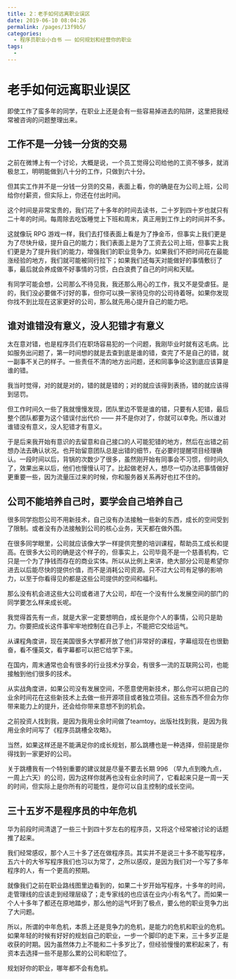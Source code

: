 ```yaml
---
title: 2：老手如何远离职业误区
date: 2019-06-10 08:04:26
permalink: /pages/13f9b5/
categories:
  - 程序员职业小白书 —— 如何规划和经营你的职业
tags:
  - 
---
```

# 老手如何远离职业误区

即使工作了蛮多年的同学，在职业上还是会有一些容易掉进去的陷阱，这里把我经常被咨询的问题整理出来。

## 工作不是一分钱一分货的交易

之前在微博上有一个讨论，大概是说，一个员工觉得公司给他的工资不够多，就消极怠工，明明能做到八十分的工作，只做到六十分。

但其实工作并不是一分钱一分货的交易，表面上看，你的确是在为公司上班，公司给你付薪资，但实际上，你还在付出时间。

这个时间是非常宝贵的，我们花了十多年的时间去读书，二十岁到四十岁也就只有二十年的时间。每周除去吃饭睡觉上下班和周末，真正用到工作上的时间并不多。

这就像玩 RPG 游戏一样，我们去打怪表面上看是为了挣金币，但事实上我们更是为了尽快升级，提升自己的能力；我们表面上是为了工资去公司上班，但事实上我们更是为了提升我们的能力，增强我们的职业竞争力。如果我们不把时间花在最能涨经验的地方，我们就可能被同行拉下；如果我们还每天对能做好的事情敷衍了事，最后就会养成做不好事情的习惯，白白浪费了自己的时间和天赋。

有同学可能会想，公司那么不待见我，我还那么用心的工作，我又不是受虐狂。是的，我们没必要做不讨好的事，但你可以换一家待见你的公司待着呀。如果你发现你找不到比现在这家更好的公司，那么就先用心提升自己的能力吧。

## 谁对谁错没有意义，没人犯错才有意义

太在意对错，也是程序员们在职场容易犯的一个问题，我刚毕业时就有这毛病。比如服务出问题了，第一时间想的就是去查到底是谁的错，查完了不是自己的错，就一副事不关己的样子。一些责任不清的地方出问题，还和同事争论这到底应该算是谁的错。

我当时觉得，对的就是对的，错的就是错的；对的就应该得到表扬，错的就应该得到惩罚。

但工作时间久一些了我就慢慢发现，团队里边不管是谁的错，只要有人犯错，最后整个团队都要为这个错误付出代价 —— 并不是你对了，你就可以幸免。所以谁对谁错没有意义，没人犯错才有意义。

于是后来我开始有意识的去留意和自己接口的人可能犯错的地方，然后在出错之前想办法去确认状况。也开始留意团队总是出错的细节，在必要时提醒项目经理确认。一段时间以后，背锅的次数少了很多，虽然刚开始有同事会不习惯，但时间久了，效果出来以后，他们也慢慢认可了。比起做老好人，想尽一切办法把事情做好更重要一些，因为流量压过来的时候，你和服务器关系再好也扛不住的。

## 公司不能培养自己时，要学会自己培养自己

很多同学抱怨公司不用新技术，自己没有办法接触一些新的东西，成长的空间受到了限制。或者没有办法接触到公司的核心业务，天天都在做外围。

在很多同学眼里，公司就应该像大学一样提供完整的培训课程，帮助员工成长和提高。在很多大公司的确是这个样子的，但事实上，公司毕竟不是一个慈善机构，它只是一个为了挣钱而存在的商业实体。所以从比例上来讲，绝大部分公司是希望你进去以后能尽快的提供价值，而不是消耗公司资源。只不过大公司有足够的影响力，以至于你看得见的都是这些公司提供的空间和福利。

那么没有机会进这些大公司或者进了大公司，却在一个没有什么发展空间的部门的同学要怎么样来成长呢。

我觉得首先有一点，就是大家一定要想明白，成长是你个人的事情，公司只是助力。你要把成长这件事牢牢地控制在自己手上，不能把它交给运气。

从课程角度讲，现在美国很多大学都开放了他们非常好的课程，字幕组现在也很勤奋，看不懂英文，看字幕都可以把它给学下来。

在国内，周末通常也会有很多的行业技术分享会，有很多一流的互联网公司，也能接触到他们很多的技术。

从实战角度讲，如果公司没有发展空间，不愿意使用新技术，那么你可以把自己的业余时间花在这些新技术上去做一些开源项目或者独立项目。这些东西不但会为你带来能力上的提升，还会给你带来意想不到的机会。

之前投资人找到我，是因为我用业余时间做了teamtoy。出版社找到我，是因为我用业余时间写了《程序员跳槽全攻略》。

当然，如果这样还是不能满足你的成长规划，那么跳槽也是一种选择，但前提是你得找到一家更好的公司。

关于跳槽我有一个特别重要的建议就是尽量不要去长期 996 （早九点到晚九点，一周上六天）的公司，因为这样你就再也没有业余时间了，它看起来只是一周一天的时间，但实际上是你所有的可能性，是你可以自主控制的成长空间。

## 三十五岁不是程序员的中年危机

华为前段时间清退了一些三十到四十岁左右的程序员，又将这个经常被讨论的话题推了起来。

我们经常感叹，那个人三十多了还在做程序员。其实并不是说三十多不能写程序，五六十的大爷写程序我们也习以为常了，之所以感叹，是因为我们对一个写了多年程序的人，有一个更高的预期。

就像我们之前在职业路线图里边看到的，如果二十岁开始写程序，十多年的时间，走管理线的应该走到经理层级了；走专家线的也应该在业内小有名气了。而如果一个人十多年了都还在原地踏步，那么他的运气坏到了极点，要么他的职业竞争力出了大问题。

所以，所谓的中年危机，本质上还是竞争力的危机，是能力的危机和职业的危机。如果年轻的时候有好好的规划自己的职业，一步一个脚印的走下来，三十多岁正是收获的时期。因为虽然体力上不能和二十多岁比了，但经验慢慢的累积起来了，有资本去选择一些不是那么累的公司和职位了。

规划好你的职业，哪年都不会有危机。
